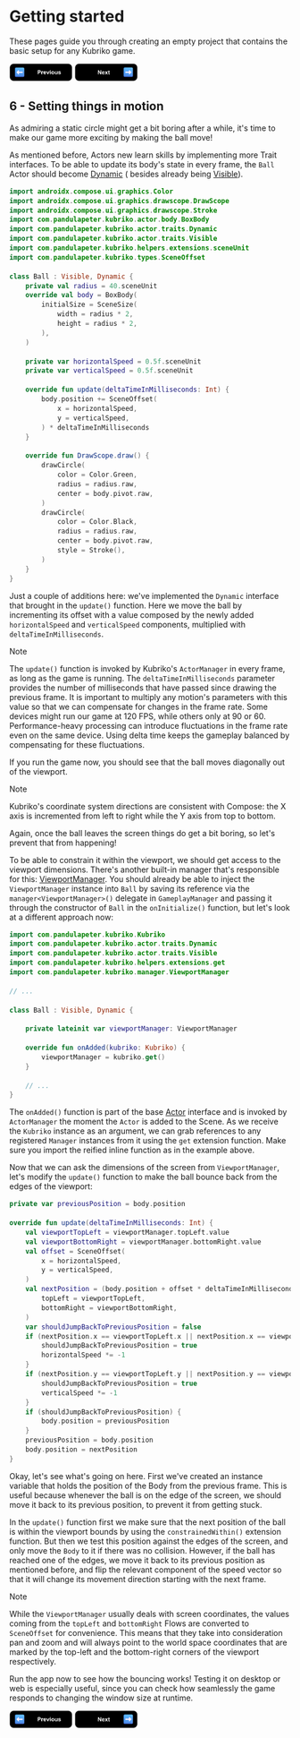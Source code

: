 # Getting started

These pages guide you through creating an empty project that contains the basic setup for any Kubriko game.

[<img src="images/badge_previous.png" alt="Previous page" height="32px" />](https://github.com/pandulapeter/kubriko/blob/main/documentation/GETTING_STARTED_05.md)
[<img src="images/badge_next.png" alt="Next page" height="32px" />](https://github.com/pandulapeter/kubriko/blob/main/documentation/GETTING_STARTED_07.md)

## 6 - Setting things in motion

As admiring a static circle might get a bit boring after a while, it's time to make our game more exciting by making the ball move!

As mentioned before, Actors new learn skills by implementing more Trait interfaces. To be able to update its body's state in every frame, the `Ball` Actor
should become [Dynamic](https://github.com/pandulapeter/kubriko/blob/main/engine/src/commonMain/kotlin/com/pandulapeter/kubriko/actor/traits/Dynamic.kt) (
besides already
being [Visible](https://github.com/pandulapeter/kubriko/blob/main/engine/src/commonMain/kotlin/com/pandulapeter/kubriko/actor/traits/Visible.kt)).

```kotlin
import androidx.compose.ui.graphics.Color
import androidx.compose.ui.graphics.drawscope.DrawScope
import androidx.compose.ui.graphics.drawscope.Stroke
import com.pandulapeter.kubriko.actor.body.BoxBody
import com.pandulapeter.kubriko.actor.traits.Dynamic
import com.pandulapeter.kubriko.actor.traits.Visible
import com.pandulapeter.kubriko.helpers.extensions.sceneUnit
import com.pandulapeter.kubriko.types.SceneOffset

class Ball : Visible, Dynamic {
    private val radius = 40.sceneUnit
    override val body = BoxBody(
        initialSize = SceneSize(
            width = radius * 2,
            height = radius * 2,
        ),
    )

    private var horizontalSpeed = 0.5f.sceneUnit
    private var verticalSpeed = 0.5f.sceneUnit

    override fun update(deltaTimeInMilliseconds: Int) {
        body.position += SceneOffset(
            x = horizontalSpeed,
            y = verticalSpeed,
        ) * deltaTimeInMilliseconds
    }

    override fun DrawScope.draw() {
        drawCircle(
            color = Color.Green,
            radius = radius.raw,
            center = body.pivot.raw,
        )
        drawCircle(
            color = Color.Black,
            radius = radius.raw,
            center = body.pivot.raw,
            style = Stroke(),
        )
    }
}
```

Just a couple of additions here: we've implemented the `Dynamic` interface that brought in the `update()` function. Here we move the ball by incrementing its
offset with a value composed by the newly added `horizontalSpeed` and `verticalSpeed` components, multiplied with `deltaTimeInMilliseconds`.

> [!NOTE]
> The `update()` function is invoked by Kubriko's `ActorManager` in every frame, as long as the game is running. The `deltaTimeInMilliseconds` parameter
> provides the number of milliseconds that have passed since drawing the previous frame. It is important to multiply any motion's parameters with this value so
> that we can compensate for changes in the frame rate. Some devices might run our game at 120 FPS, while others only at 90 or 60. Performance-heavy processing
> can introduce fluctuations in the frame rate even on the same device. Using delta time keeps the gameplay balanced by compensating for these fluctuations.

If you run the game now, you should see that the ball moves diagonally out of the viewport.

> [!NOTE]
> Kubriko's coordinate system directions are consistent with Compose: the X axis is incremented from left to right while the Y axis from top to bottom.

Again, once the ball leaves the screen things do get a bit boring, so let's prevent that from happening!

To be able to constrain it within the viewport, we should
get access to the viewport dimensions. There's another built-in manager that's responsible for
this: [ViewportManager](https://github.com/pandulapeter/kubriko/blob/main/engine/src/commonMain/kotlin/com/pandulapeter/kubriko/manager/ViewportManager.kt). You
should already be able to inject
the `ViewportManager` instance into `Ball` by saving its reference via the `manager<ViewportManager>()` delegate in `GameplayManager` and passing it through the
constructor of `Ball` in the `onInitialize()` function, but let's look at a different approach now:

```kotlin
import com.pandulapeter.kubriko.Kubriko
import com.pandulapeter.kubriko.actor.traits.Dynamic
import com.pandulapeter.kubriko.actor.traits.Visible
import com.pandulapeter.kubriko.helpers.extensions.get
import com.pandulapeter.kubriko.manager.ViewportManager

// ...

class Ball : Visible, Dynamic {

    private lateinit var viewportManager: ViewportManager

    override fun onAdded(kubriko: Kubriko) {
        viewportManager = kubriko.get()
    }

    // ...
}
```

The `onAdded()` function is part of the
base [Actor](https://github.com/pandulapeter/kubriko/blob/main/engine/src/commonMain/kotlin/com/pandulapeter/kubriko/actor/Actor.kt) interface and is invoked by
`ActorManager` the moment the `Actor` is added to the Scene. As we receive
the `Kubriko` instance as an argument, we can grab references to any registered `Manager` instances from it using the `get` extension function. Make sure you
import the
reified inline function as in the example above.

Now that we can ask the dimensions of the screen from `ViewportManager`, let's modify the `update()` function to make the ball bounce back from the edges of the
viewport:

```kotlin
private var previousPosition = body.position

override fun update(deltaTimeInMilliseconds: Int) {
    val viewportTopLeft = viewportManager.topLeft.value
    val viewportBottomRight = viewportManager.bottomRight.value
    val offset = SceneOffset(
        x = horizontalSpeed,
        y = verticalSpeed,
    )
    val nextPosition = (body.position + offset * deltaTimeInMilliseconds).constrainedWithin(
        topLeft = viewportTopLeft,
        bottomRight = viewportBottomRight,
    )
    var shouldJumpBackToPreviousPosition = false
    if (nextPosition.x == viewportTopLeft.x || nextPosition.x == viewportBottomRight.x) {
        shouldJumpBackToPreviousPosition = true
        horizontalSpeed *= -1
    }
    if (nextPosition.y == viewportTopLeft.y || nextPosition.y == viewportBottomRight.y) {
        shouldJumpBackToPreviousPosition = true
        verticalSpeed *= -1
    }
    if (shouldJumpBackToPreviousPosition) {
        body.position = previousPosition
    }
    previousPosition = body.position
    body.position = nextPosition
}
```

Okay, let's see what's going on here. First we've created an instance variable that holds the position of the Body from the previous frame. This is useful
because whenever the ball is on the edge of the screen, we should move it back to its previous position, to prevent it from getting stuck.

In the `update()` function first we make sure that the next position of the ball is within the viewport bounds by using the `constrainedWithin()` extension
function. But then we test this position against the edges of the screen, and only move the `Body` to it if there was no collision. However, if the ball has
reached one of the edges, we move it back to its previous position as mentioned before, and flip the relevant component of the speed vector so that it will
change its movement direction starting with the next frame.

> [!NOTE]
> While the `ViewportManager` usually deals with screen coordinates, the values coming from the `topLeft` and `bottomRight` Flows are converted to `SceneOffset`
> for convenience. This means that they take into consideration pan and zoom and will always point to the world space coordinates that are marked by the top-left
> and the bottom-right corners of the viewport respectively.

Run the app now to see how the bouncing works! Testing it on desktop or web is especially useful, since you can check how seamlessly the game responds to
changing the window size at runtime.

[<img src="images/badge_previous.png" alt="Previous page" height="32px" />](https://github.com/pandulapeter/kubriko/blob/main/documentation/GETTING_STARTED_05.md)
[<img src="images/badge_next.png" alt="Next page" height="32px" />](https://github.com/pandulapeter/kubriko/blob/main/documentation/GETTING_STARTED_07.md)